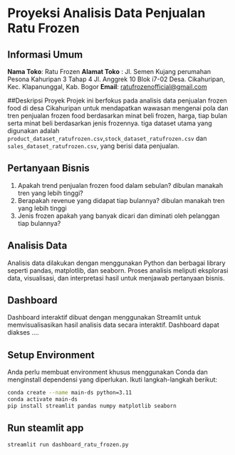 # Proyeksi Analisis Data Penjualan Ratu Frozen

## Informasi Umum

**Nama Toko**: Ratu Frozen
**Alamat Toko** : Jl. Semen Kujang perumahan Pesona Kahuripan 3 Tahap 4 Jl. Anggrek 10 Blok i7-02 Desa. Cikahuripan, Kec. Klapanunggal, Kab. Bogor
**Email**: ratufrozenofficial@gmail.com

##Deskripsi Proyek
Projek ini berfokus pada analisis data penjualan frozen food di desa Cikahuripan untuk mendapatkan wawasan mengenai pola dan tren penjualan frozen food berdasarkan minat beli frozen, harga, tiap bulan serta minat beli berdasarkan jenis frozennya. tiga dataset utama yang digunakan adalah `product_dataset_ratufrozen.csv`,`stock_dataset_ratufrozen.csv` dan `sales_dataset_ratufrozen.csv`, yang berisi data penjualan.

## Pertanyaan Bisnis

1. Apakah trend penjualan frozen food dalam sebulan? dibulan manakah tren yang lebih tinggi?
2. Berapakah revenue yang didapat tiap bulannya? dibulan manakah tren yang lebih tinggi
3. Jenis frozen apakah yang banyak dicari dan diminati oleh pelanggan tiap bulannya?

## Analisis Data

Analisis data dilakukan dengan menggunakan Python dan berbagai library seperti pandas, matplotlib, dan seaborn. Proses analisis meliputi eksplorasi data, visualisasi, dan interpretasi hasil untuk menjawab pertanyaan bisnis.

## Dashboard

Dashboard interaktif dibuat dengan menggunakan Streamlit untuk memvisualisasikan hasil analisis data secara interaktif. Dashboard dapat diakses ....

## Setup Environment
Anda perlu membuat environment khusus menggunakan Conda dan menginstall dependensi yang diperlukan. Ikuti langkah-langkah berikut:
```sh
conda create --name main-ds python=3.11
conda activate main-ds
pip install streamlit pandas numpy matplotlib seaborn
```
## Run steamlit app
```
streamlit run dashboard_ratu_frozen.py
```
